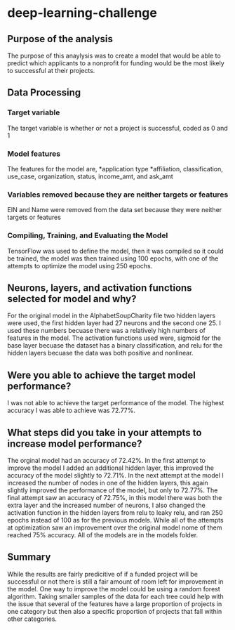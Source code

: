 # deep-learning-challenge

## Purpose of the analysis
The purpose of this anaylysis was to create a model that would be able to predict which applicants to a nonprofit for funding would be the most likely to successful at their projects.

## Data Processing
### Target variable
The target variable is whether or not a project is successful, coded as 0 and 1
### Model features
The features for the model are,
  *application type
  *affiliation, classification, use_case, organization, status, income_amt, and ask_amt
### Variables removed because they are neither targets or features
EIN and Name were removed from the data set because they were neither targets or features
### Compiling, Training, and Evaluating the Model
TensorFlow was used to define the model, then it was compiled so it could be trained, the model was then trained using 100 epochs, with one of the attempts to optimize the model using 250 epochs.
## Neurons, layers, and activation functions selected for model and why?
For the original model in the AlphabetSoupCharity file two hidden layers were used, the first hidden layer had 27 neurons and the second one 25. I used these numbers becuase there was a relatively high numbers of features in the model. The activation functions used were, sigmoid for the base layer becuase the dataset has a binary classification, and relu for the hidden layers becuase the data was both positive and nonlinear.
## Were you able to achieve the target model performance?
I was not able to achieve the target performance of the model. The highest accuracy I was able to achieve was 72.77%.

## What steps did you take in your attempts to increase model performance?
The orginal model had an accuracy of 72.42%. In the first attempt to improve the model I added an additional hidden layer, this improved the accuracy of the model slightly to 72.71%. In the next attempt at the model I increased the number of nodes in one of the hidden layers, this again slightly improved the performance of the model, but only to 72.77%. The final attempt saw an accuracy of 72.75%, in this model there was both the extra layer and the increased number of neurons, I also changed the activation function in the hidden layers from relu to leaky relu, and ran 250 epochs instead of 100 as for the previous models. While all of the attempts at optimization saw an improvement over the original model nome of them reached 75% accuracy.
All of the models are in the models folder.

## Summary
While the results are fairly predicitive of if a funded project will be successful or not there is still a fair amount of room left for improvement in the model. One way to improve the model could be using a random forest algorithm. Taking smaller samples of the data for each tree could help with the issue that several of the features have a large proportion of projects in one category but then also a specific proportion of projects that fall within other categories.

